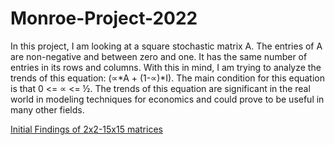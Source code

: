 # Monroe-Project-2022

In this project, I am looking at a square stochastic matrix A. The entries of A are non-negative and between zero and one. It has the same number of entries in its rows and columns. With this in mind, I am trying to analyze the trends of this equation: (∝*A + (1-∝)*I). The main condition for this equation is that 0 <= ∝ <= ½. The trends of this equation are significant in the real world in modeling techniques for economics and could prove to be useful in many other fields. 

[Initial Findings of 2x2-15x15 matrices](initial_matrix_findings.md)
